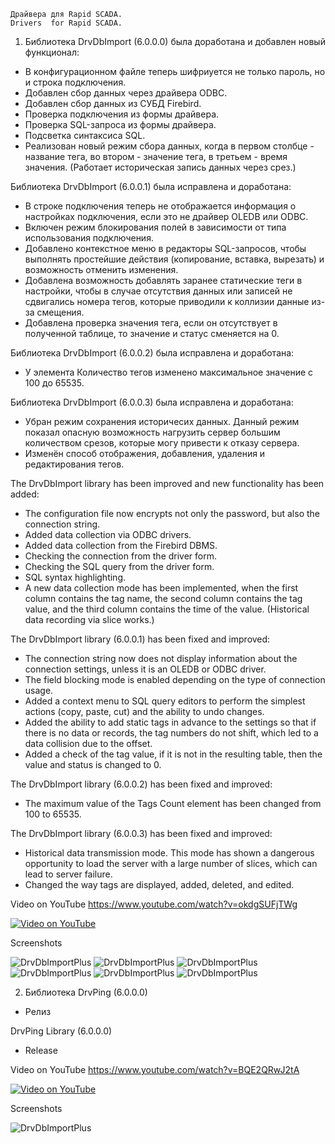	Драйвера для Rapid SCADA.
	Drivers  for Rapid SCADA.
1. Библиотека DrvDbImport (6.0.0.0) была доработана и добавлен новый функционал:
- В конфигурационном файле теперь шифриуется не только пароль, но и строка подключения.
- Добавлен сбор данных через драйвера ODBC.
- Добавлен сбор данных из СУБД Firebird.
- Проверка подключения из формы драйвера.
- Проверка SQL-запроса из формы драйвера.
- Подсветка синтаксиса SQL.
- Реализован новый режим сбора данных, когда в первом столбце - название тега, во втором - значение тега, в третьем - время значения. (Работает историческая запись данных через срез.)

Библиотека DrvDbImport (6.0.0.1) была исправлена и доработана:
- В строке подключения теперь не отображается информация о настройках подключения, если это не драйвер OLEDB или ODBC.
- Включен режим блокирования полей в зависимости от типа использования подключения.
- Добавлено контекстное меню в редакторы SQL-запросов, чтобы выполнять простейшие действия (копирование, вставка, вырезать) и возможность отменить изменения.
- Добавлена возможность добавлять заранее статические теги в настройки, чтобы в случае отсутствия данных или записей не сдвигались номера тегов, которые приводили к коллизии данные из-за смещения.
- Добавлена проверка значения тега, если он отсутствует в полученной таблице, то значение и статус сменяется на 0.

Библиотека DrvDbImport (6.0.0.2) была исправлена и доработана:
- У элемента Количество тегов изменено максимальное значение с 100 до 65535.

Библиотека DrvDbImport (6.0.0.3) была исправлена и доработана:
- Убран режим сохранения историчесих данных. Данный режим показал опасную возможность нагрузить сервер большим количеством срезов, которые могу привести к отказу сервера.
- Изменён способ отображения, добавления, удаления и редактирования тегов.


The DrvDbImport library has been improved and new functionality has been added:
- The configuration file now encrypts not only the password, but also the connection string.
- Added data collection via ODBC drivers.
- Added data collection from the Firebird DBMS.
- Checking the connection from the driver form.
- Checking the SQL query from the driver form.
- SQL syntax highlighting.
- A new data collection mode has been implemented, when the first column contains the tag name, the second column contains the tag value, and the third column contains the time of the value. (Historical data recording via slice works.)

The DrvDbImport library (6.0.0.1) has been fixed and improved:
- The connection string now does not display information about the connection settings, unless it is an OLEDB or ODBC driver.
- The field blocking mode is enabled depending on the type of connection usage.
- Added a context menu to SQL query editors to perform the simplest actions (copy, paste, cut) and the ability to undo changes.
- Added the ability to add static tags in advance to the settings so that if there is no data or records, the tag numbers do not shift, which led to a data collision due to the offset.
- Added a check of the tag value, if it is not in the resulting table, then the value and status is changed to 0.

The DrvDbImport library (6.0.0.2) has been fixed and improved:
- The maximum value of the Tags Count element has been changed from 100 to 65535.

The DrvDbImport library (6.0.0.3) has been fixed and improved:
- Historical data transmission mode. This mode has shown a dangerous opportunity to load the server with a large number of slices, which can lead to server failure.
- Changed the way tags are displayed, added, deleted, and edited.

Video on YouTube 
https://www.youtube.com/watch?v=okdgSUFjTWg

[![Video on YouTube](https://img.youtube.com/vi/okdgSUFjTWg/0.jpg)](https://www.youtube.com/watch?v=okdgSUFjTWg)


Screenshots

![DrvDbImportPlus](https://raw.githubusercontent.com/JurasskPark/RapidScada_v6/master/OpenDrivers/Source/DrvDbImportPlus_001.png) ![DrvDbImportPlus](https://raw.githubusercontent.com/JurasskPark/RapidScada_v6/master/OpenDrivers/Source/DrvDbImportPlus_002.png)
![DrvDbImportPlus](https://raw.githubusercontent.com/JurasskPark/RapidScada_v6/master/OpenDrivers/Source/DrvDbImportPlus_003.png) ![DrvDbImportPlus](https://raw.githubusercontent.com/JurasskPark/RapidScada_v6/master/OpenDrivers/Source/DrvDbImportPlus_004.png)
![DrvDbImportPlus](https://raw.githubusercontent.com/JurasskPark/RapidScada_v6/master/OpenDrivers/Source/DrvDbImportPlus_005.png) ![DrvDbImportPlus](https://raw.githubusercontent.com/JurasskPark/RapidScada_v6/master/OpenDrivers/Source/DrvDbImportPlus_006.png)

2. Библиотека DrvPing (6.0.0.0)
- Релиз


DrvPing Library (6.0.0.0)
- Release

Video on YouTube 
https://www.youtube.com/watch?v=BQE2QRwJ2tA

[![Video on YouTube](https://img.youtube.com/vi/BQE2QRwJ2tA/0.jpg)](https://www.youtube.com/watch?v=BQE2QRwJ2tA)


Screenshots

![DrvDbImportPlus](https://raw.githubusercontent.com/JurasskPark/RapidScada_v6/master/OpenDrivers/Source/DrvPing_001.png) 